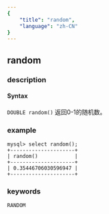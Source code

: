 ```yaml
---
{
    "title": "random",
    "language": "zh-CN"
}
---
```


<!-- 
Licensed to the Apache Software Foundation (ASF) under one
or more contributor license agreements.  See the NOTICE file
distributed with this work for additional information
regarding copyright ownership.  The ASF licenses this file
to you under the Apache License, Version 2.0 (the
"License"); you may not use this file except in compliance
with the License.  You may obtain a copy of the License at
  http://www.apache.org/licenses/LICENSE-2.0
Unless required by applicable law or agreed to in writing,
software distributed under the License is distributed on an
"AS IS" BASIS, WITHOUT WARRANTIES OR CONDITIONS OF ANY
KIND, either express or implied.  See the License for the
specific language governing permissions and limitations
under the License.
-->

## random

### description
#### Syntax

`DOUBLE random()`
返回0-1的随机数。

### example

```
mysql> select random();
+---------------------+
| random()            |
+---------------------+
| 0.35446706030596947 |
+---------------------+
```

### keywords
	RANDOM
